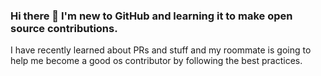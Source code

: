 ### Hi there 👋 I'm new to GitHub and learning it to make open source contributions. 

I have recently learned about PRs and stuff and my roommate is going to help me become a good os contributor by following the best practices.


<!--
**lasunpyaaj/lasunpyaaj** is a ✨ _special_ ✨ repository because its `README.md` (this file) appears on your GitHub profile.

Here are some ideas to get you started:

- 🔭 I’m currently working on ...
- 🌱 I’m currently learning ...
- 👯 I’m looking to collaborate on ...
- 🤔 I’m looking for help with ...
- 💬 Ask me about ...
- 📫 How to reach me: ...
- 😄 Pronouns: ...
- ⚡ Fun fact: ...
-->
